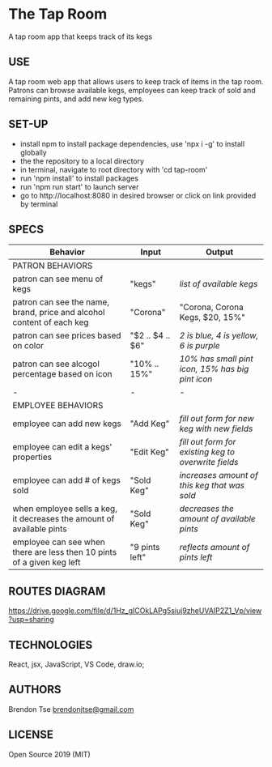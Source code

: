# The Tap Room

A tap room app that keeps track of its kegs

## USE

A tap room web app that allows users to keep track of items in the tap room. Patrons can browse available kegs, employees can keep track of sold and remaining pints, and add new keg types. 

## SET-UP

- install npm to install package dependencies, use 'npx i -g' to install globally
- the the repository to a local directory
- in terminal, navigate to root directory with 'cd tap-room' 
- run 'npm install' to install packages
- run 'npm run start' to launch server
- go to http://localhost:8080 in desired browser or click on link provided by terminal

## SPECS

| Behavior | Input | Output |
|-|-|-|
| PATRON BEHAVIORS|
| patron can see menu of kegs | "kegs" | _list of available kegs_ |
| patron can see the name, brand, price and alcohol content of each keg | "Corona" | "Corona, Corona Kegs, $20, 15%" |
| patron can see prices based on color | "$2 .. $4 .. $6" | _2 is blue, 4 is yellow, 6 is purple_ |
| patron can see alcogol percentage based on icon | "10% .. 15%" | _10% has small pint icon, 15% has big pint icon_  |
|-|-|-|
| EMPLOYEE BEHAVIORS |
| employee can add new kegs | "Add Keg" | _fill out form for new keg with new fields_ |
| employee can edit a kegs' properties | "Edit Keg" | _fill out form for existing keg to overwrite fields_ |
| employee can add # of kegs sold | "Sold Keg" | _increases amount of this keg that was sold_ |
| when employee sells a keg, it decreases the amount of available pints | "Sold Keg" | _decreases the amount of available pints_ |
| employee can see when there are less then 10 pints of a given keg left | "9 pints left" | _reflects amount of pints left_ |

## ROUTES DIAGRAM

https://drive.google.com/file/d/1Hz_gICOkLAPg5siuj9zheUVAIP2Z1_Vp/view?usp=sharing

## TECHNOLOGIES

React, jsx, JavaScript, VS Code, draw.io;

## AUTHORS

Brendon Tse
brendonjtse@gmail.com

## LICENSE

Open Source 2019 (MIT)
